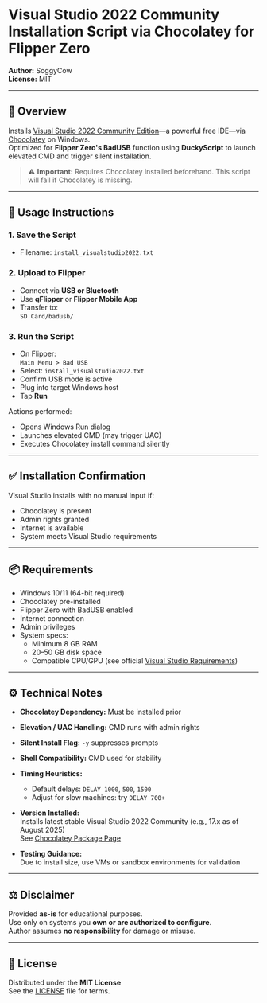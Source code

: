 # Visual Studio 2022 Community Installation Script via Chocolatey for Flipper Zero

**Author:** SoggyCow  
**License:** MIT

---

## 🧰 Overview

Installs [Visual Studio 2022 Community Edition](https://visualstudio.microsoft.com/vs/community/)—a powerful free IDE—via [Chocolatey](https://chocolatey.org/) on Windows.  
Optimized for **Flipper Zero's BadUSB** function using **DuckyScript** to launch elevated CMD and trigger silent installation.

> ⚠️ **Important:** Requires Chocolatey installed beforehand. This script will fail if Chocolatey is missing.

---

## 🚀 Usage Instructions

### 1. Save the Script

- Filename: `install_visualstudio2022.txt`

### 2. Upload to Flipper

- Connect via **USB or Bluetooth**
- Use **qFlipper** or **Flipper Mobile App**
- Transfer to:  
  `SD Card/badusb/`

### 3. Run the Script

- On Flipper:  
  `Main Menu > Bad USB`
- Select: `install_visualstudio2022.txt`
- Confirm USB mode is active
- Plug into target Windows host
- Tap **Run**

Actions performed:
- Opens Windows Run dialog  
- Launches elevated CMD (may trigger UAC)  
- Executes Chocolatey install command silently

---

## ✅ Installation Confirmation

Visual Studio installs with no manual input if:
- Chocolatey is present  
- Admin rights granted  
- Internet is available  
- System meets Visual Studio requirements

---

## 📦 Requirements

- Windows 10/11 (64-bit required)  
- Chocolatey pre-installed  
- Flipper Zero with BadUSB enabled  
- Internet connection  
- Admin privileges  
- System specs:  
  - Minimum 8 GB RAM  
  - 20–50 GB disk space  
  - Compatible CPU/GPU (see official [Visual Studio Requirements](https://learn.microsoft.com/en-us/visualstudio/releases/2022/system-requirements))

---

## ⚙️ Technical Notes

- **Chocolatey Dependency:** Must be installed prior  
- **Elevation / UAC Handling:** CMD runs with admin rights  
- **Silent Install Flag:** `-y` suppresses prompts  
- **Shell Compatibility:** CMD used for stability  
- **Timing Heuristics:**  
  - Default delays: `DELAY 1000`, `500`, `1500`  
  - Adjust for slow machines: try `DELAY 700+`

- **Version Installed:**  
  Installs latest stable Visual Studio 2022 Community (e.g., 17.x as of August 2025)  
  See [Chocolatey Package Page](https://community.chocolatey.org/packages/visualstudio2022community)

- **Testing Guidance:**  
  Due to install size, use VMs or sandbox environments for validation

---

## ⚖️ Disclaimer

Provided **as-is** for educational purposes.  
Use only on systems you **own or are authorized to configure**.  
Author assumes **no responsibility** for damage or misuse.

---

## 📄 License

Distributed under the **MIT License**  
See the [LICENSE](LICENSE) file for terms.
